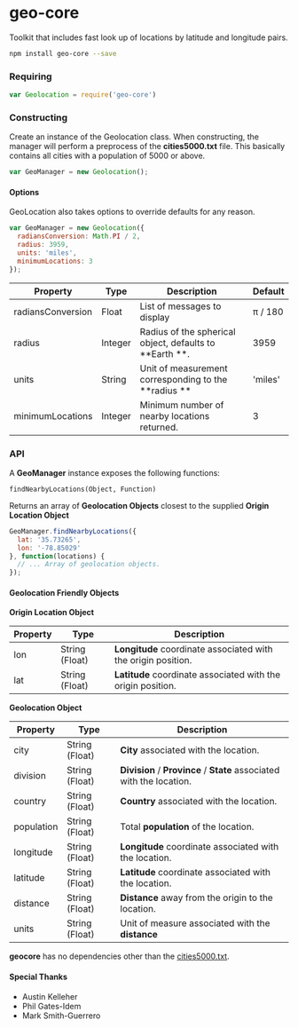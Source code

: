 # geo-core #

Toolkit that includes fast look up of locations by latitude and longitude pairs.

```sh
npm install geo-core --save
```

### Requiring ###

```js
var Geolocation = require('geo-core')
```
### Constructing ###

Create an instance of the Geolocation class. When constructing, the manager will perform a preprocess of the **cities5000.txt** file. This basically contains all cities with a population of 5000 or above.

```js
var GeoManager = new Geolocation();
```
#### Options ####

GeoLocation also takes options to override defaults for any reason.

```js
var GeoManager = new Geolocation({
  radiansConversion: Math.PI / 2,
  radius: 3959,
  units: 'miles',
  minimumLocations: 3
});
```

| Property | Type | Description | Default |
|-|-|-|-|
| radiansConversion | Float | List of messages to display | &pi; / 180 |
| radius | Integer | Radius of the spherical object, defaults to **Earth **. | 3959 |
| units | String | Unit of measurement corresponding to the **radius **| 'miles' |
| minimumLocations | Integer | Minimum number of nearby locations returned. | 3 |

### API ###
A **GeoManager** instance exposes the following functions:

`findNearbyLocations(Object, Function)`

Returns an array of **Geolocation Objects** closest to the supplied **Origin Location Object**

```js
GeoManager.findNearbyLocations({
  lat: '35.73265',
  lon: '-78.85029'
}, function(locations) {
  // ... Array of geolocation objects.
});
```

#### Geolocation Friendly Objects ####
**Origin Location Object**

| Property | Type | Description |
| - | - | - |
| lon | String (Float) | **Longitude** coordinate associated with the origin position. |
| lat | String (Float) | **Latitude** coordinate associated with the origin position. |

**Geolocation Object**

| Property | Type | Description |
| - | - | - |
| city | String (Float) | **City** associated with the location. |
| division | String (Float) | **Division** / **Province** / **State** associated with the location. |
| country | String (Float) | **Country** associated with the location. |
| population | String (Float) | Total **population** of the location. |
| longitude | String (Float) | **Longitude** coordinate associated with the location. |
| latitude | String (Float) | **Latitude** coordinate associated with the location. |
| distance | String (Float) | **Distance** away from the origin to the location. |
| units | String (Float) | Unit of measure associated with the **distance** |

**geocore** has no dependencies other than the [cities5000.txt](http://download.geonames.org/export/dump/).

#### Special Thanks ####
+ Austin Kelleher
+ Phil Gates-Idem
+ Mark Smith-Guerrero
